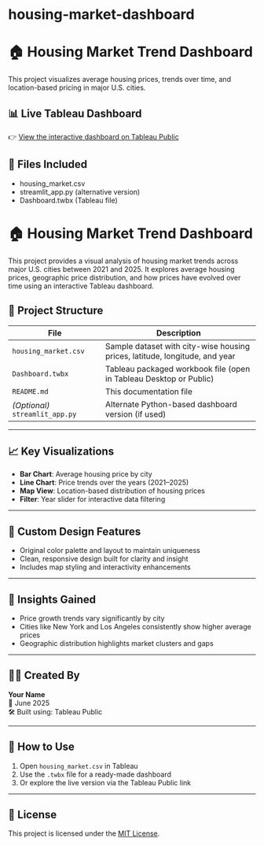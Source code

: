 # housing-market-dashboard
# 🏠 Housing Market Trend Dashboard

This project visualizes average housing prices, trends over time, and location-based pricing in major U.S. cities.

## 📊 Live Tableau Dashboard

👉 [View the interactive dashboard on Tableau Public]((https://public.tableau.com/app/profile/charvi.sri.chettubadula/viz/Dashboard_17511802297930/Dashboard4?publish=yes))

## 📁 Files Included
- housing_market.csv
- streamlit_app.py (alternative version)
- Dashboard.twbx (Tableau file)
# 🏠 Housing Market Trend Dashboard

This project provides a visual analysis of housing market trends across major U.S. cities between 2021 and 2025. It explores average housing prices, geographic price distribution, and how prices have evolved over time using an interactive Tableau dashboard.



## 📁 Project Structure

| File | Description |
|------|-------------|
| `housing_market.csv` | Sample dataset with city-wise housing prices, latitude, longitude, and year |
| `Dashboard.twbx` | Tableau packaged workbook file (open in Tableau Desktop or Public) |
| `README.md` | This documentation file |
| *(Optional)* `streamlit_app.py` | Alternate Python-based dashboard version (if used) |

---

## 📈 Key Visualizations
- **Bar Chart**: Average housing price by city
- **Line Chart**: Price trends over the years (2021–2025)
- **Map View**: Location-based distribution of housing prices
- **Filter**: Year slider for interactive data filtering

---

## 🎨 Custom Design Features
- Original color palette and layout to maintain uniqueness
- Clean, responsive design built for clarity and insight
- Includes map styling and interactivity enhancements

---

## 🧠 Insights Gained
- Price growth trends vary significantly by city
- Cities like New York and Los Angeles consistently show higher average prices
- Geographic distribution highlights market clusters and gaps

---

## 👩‍💻 Created By
**Your Name**  
📅 June 2025  
🛠️ Built using: Tableau Public

---

## 📌 How to Use
1. Open `housing_market.csv` in Tableau
2. Use the `.twbx` file for a ready-made dashboard
3. Or explore the live version via the Tableau Public link

---

## 📜 License
This project is licensed under the [MIT License](https://opensource.org/licenses/MIT).
